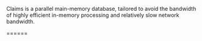 Claims is a parallel main-memory database, tailored to avoid the bandwidth of highly efficient in-memory processing and relatively slow network bandwidth.


======
